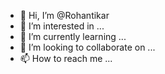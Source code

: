 - 👋 Hi, I’m @Rohantikar
- 👀 I’m interested in ...
- 🌱 I’m currently learning ...
- 💞️ I’m looking to collaborate on ...
- 📫 How to reach me ...

<!---
Rohantikar/Rohantikar is a ✨ special ✨ repository because its `README.md` (this file) appears on your GitHub profile.
You can click the Preview link to take a look at your changes.
-
@ujwal
